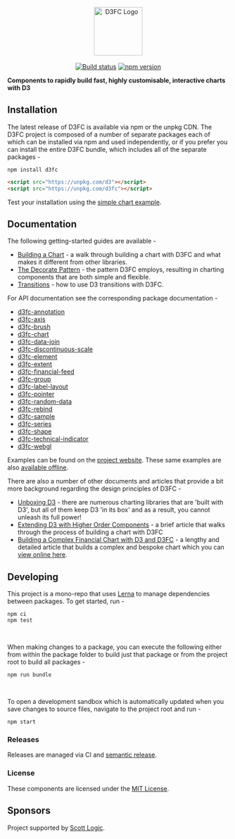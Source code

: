 <p align="center">
<img alt="D3FC Logo" src="site/logo_stroke.svg" height="110px"/>
<br/><br/>
<a href="https://travis-ci.org/d3fc/d3fc"><img alt="Build status" src="https://travis-ci.org/d3fc/d3fc.svg?branch=master"/></a>
<a href="https://badge.fury.io/js/d3fc"><img alt="npm version" src="https://badge.fury.io/js/d3fc.svg"/></a>
</p>

__Components to rapidly build fast, highly customisable, interactive charts with D3__

## Installation

The latest release of D3FC is available via npm or the unpkg CDN. The D3FC project is composed of a number of separate packages each of which can be installed via npm and used independently, or if you prefer you can install the entire D3FC bundle, which includes all of the separate packages -

```
npm install d3fc
```

```html
<script src="https://unpkg.com/d3"></script>
<script src="https://unpkg.com/d3fc"></script>
```

Test your installation using the [simple chart example](https://github.com/d3fc/d3fc/tree/master/examples/simple-chart).

## Documentation

The following getting-started guides are available -

- [Building a Chart](https://github.com/d3fc/d3fc/tree/master/docs/building-a-chart.md) - a walk through building a chart with D3FC and what makes it different from other libraries.
- [The Decorate Pattern](https://github.com/d3fc/d3fc/tree/master/docs/decorate-pattern.md) - the pattern D3FC employs, resulting in charting components that are both simple and flexible.
- [Transitions](https://github.com/d3fc/d3fc/tree/master/docs/transitions.md) - how to use D3 transitions with D3FC.

For API documentation see the corresponding package documentation -

* [d3fc-annotation](https://github.com/d3fc/d3fc/tree/master/packages/d3fc-annotation/README.md)
* [d3fc-axis](https://github.com/d3fc/d3fc/tree/master/packages/d3fc-axis/README.md)
* [d3fc-brush](https://github.com/d3fc/d3fc/tree/master/packages/d3fc-brush/README.md)
* [d3fc-chart](https://github.com/d3fc/d3fc/tree/master/packages/d3fc-chart/README.md)
* [d3fc-data-join](https://github.com/d3fc/d3fc/tree/master/packages/d3fc-data-join/README.md)
* [d3fc-discontinuous-scale](https://github.com/d3fc/d3fc/tree/master/packages/d3fc-discontinuous-scale/README.md)
* [d3fc-element](https://github.com/d3fc/d3fc/tree/master/packages/d3fc-element/README.md)
* [d3fc-extent](https://github.com/d3fc/d3fc/tree/master/packages/d3fc-extent/README.md)
* [d3fc-financial-feed](https://github.com/d3fc/d3fc/tree/master/packages/d3fc-financial-feed/README.md)
* [d3fc-group](https://github.com/d3fc/d3fc/tree/master/packages/d3fc-group/README.md)
* [d3fc-label-layout](https://github.com/d3fc/d3fc/tree/master/packages/d3fc-label-layout/README.md)
* [d3fc-pointer](https://github.com/d3fc/d3fc/tree/master/packages/d3fc-pointer/README.md)
* [d3fc-random-data](https://github.com/d3fc/d3fc/tree/master/packages/d3fc-random-data/README.md)
* [d3fc-rebind](https://github.com/d3fc/d3fc/tree/master/packages/d3fc-rebind/README.md)
* [d3fc-sample](https://github.com/d3fc/d3fc/tree/master/packages/d3fc-sample/README.md)
* [d3fc-series](https://github.com/d3fc/d3fc/tree/master/packages/d3fc-series/README.md)
* [d3fc-shape](https://github.com/d3fc/d3fc/tree/master/packages/d3fc-shape/README.md)
* [d3fc-technical-indicator](https://github.com/d3fc/d3fc/tree/master/packages/d3fc-technical-indicator/README.md)
* [d3fc-webgl](https://github.com/d3fc/d3fc/tree/master/packages/d3fc-webgl/README.md)

Examples can be found on the [project website](http://d3fc.io/). These same examples are also [available offline](https://github.com/d3fc/d3fc/tree/master/examples/README.md).

There are also a number of other documents and articles that provide a bit more background regarding the design principles of D3FC -

 - [Unboxing D3](https://medium.com/@ColinEberhardt/unboxing-d3-ec3d71196852) - there are numerous charting libraries that are 'built with D3', but all of them keep D3 'in its box' and as a result, you cannot unleash its full power!
 - [Extending D3 with Higher Order Components](https://medium.com/@ColinEberhardt/extending-d3-with-higher-order-components-d58cd40b7efd) - a brief article that walks through the process of building a chart with D3FC
 - [Building a Complex Financial Chart with D3 and D3FC](https://blog.scottlogic.com/2018/09/21/d3-financial-chart.html) - a lengthy and detailed article that builds a complex and bespoke chart which you can [view online here](https://colineberhardt.github.io/yahoo-finance-d3fc/).

## Developing

This project is a mono-repo that uses [Lerna](https://lernajs.io/) to manage dependencies between packages. To get started, run -
~~~
npm ci
npm test
~~~

<br/>

When making changes to a package, you can execute the following either from within the package folder to build just that package or from the project root to build all packages -
~~~
npm run bundle
~~~

<br/>

To open a development sandbox which is automatically updated when you save changes to source files, navigate to the project root and run -
~~~
npm start
~~~


### Releases

Releases are managed via CI and [semantic release](https://github.com/semantic-release/semantic-release).

### License

These components are licensed under the [MIT License](http://opensource.org/licenses/MIT).

## Sponsors

Project supported by [Scott Logic](http://www.scottlogic.com).

